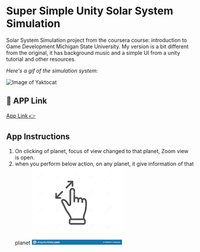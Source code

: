 # Super Simple Unity Solar System Simulation


Solar System Simulation project from the coursera course: introduction to Game Development Michigan State University. 
My version is a bit different from the original, it has background music and a simple UI from a unity tutorial and 
other resources.


*Here's a gif of the simulation system:*

![Image of Yaktocat](./simulation.gif)


## 🔗 APP Link
[App Link 👉](https://drive.google.com/drive/u/0/folders/1VHlDCe4mFjjYb2RHD6dWfUxB1NJlvBnx?lfhs=2)

## App Instructions
1. On clicking of planet, focus of view changed to that planet, Zoom view is open.
2. when you perform below action, on any planet, it give information of that planet ![](action.png)

